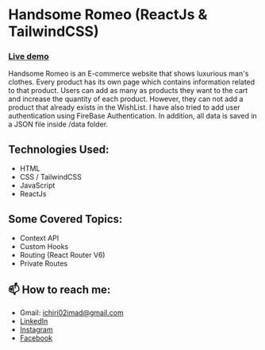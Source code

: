 # Handsome Romeo (ReactJs & TailwindCSS)

### [Live demo](https://handsome-romeo.netlify.app/)

Handsome Romeo is an E-commerce website that shows luxurious man's clothes. Every product has its own page which contains information related to that product.
Users can add as many as products they want to the cart and increase the quantity of each product. However, they can not add a product that already exists in the WishList.
I have also tried to add user authentication using FireBase Authentication.
In addition, all data is saved in a JSON file inside /data folder.

## Technologies Used:

- HTML
- CSS / TailwindCSS
- JavaScript
- ReactJs

## Some Covered Topics:

- Context API
- Custom Hooks
- Routing (React Router V6)
- Private Routes

## 📫 How to reach me:

- Gmail: ichiri02imad@gmail.com
- [LinkedIn](https://www.linkedin.com/in/imad-ichiri/)
- [Instagram](https://www.instagram.com/imad_ichiri/)
- [Facebook](https://www.facebook.com/imad.ichiri.3)

